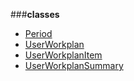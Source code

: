 ###**classes**
+ [Period][workplan/period]
+ [UserWorkplan][workplan/user-workplan]
+ [UserWorkplanItem][workplan/user-workplan-item]
+ [UserWorkplanSummary][workplan/user-workplan-summary]

[workplan/period]: workplan/account.md
[workplan/user-workplan]: workplan/user-workplan.md
[workplan/user-workplan-item]: workplan/user-workplan-item.md
[workplan/user-workplan-summary]: workplan/user-workplan-summary.md
